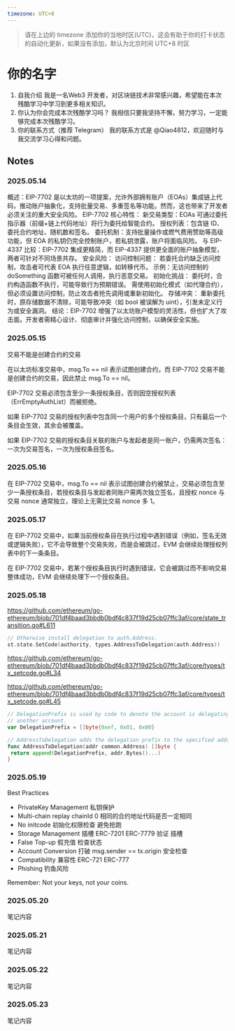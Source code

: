 ```yaml
---
timezone: UTC+8
---
```


> 请在上边的 timezone 添加你的当地时区(UTC)，这会有助于你的打卡状态的自动化更新，如果没有添加，默认为北京时间 UTC+8 时区

# 你的名字

1. 自我介绍
   我是一名Web3 开发者，对区块链技术非常感兴趣，希望能在本次残酷学习中学习到更多相关知识。
2. 你认为你会完成本次残酷学习吗？
   我相信只要我坚持不懈，努力学习，一定能够完成本次残酷学习。
3. 你的联系方式（推荐 Telegram）
   我的联系方式是 @Qiao4812，欢迎随时与我交流学习心得和问题。

## Notes

<!-- Content_START -->

### 2025.05.14

概述：EIP-7702 是以太坊的一项提案，允许外部拥有账户（EOAs）集成链上代码，推动账户抽象化，支持批量交易、多重签名等功能。然而，这也带来了开发者必须关注的重大安全风险。
EIP-7702 核心特性：
新交易类型：EOAs 可通过委托指示器（前缀+链上代码地址）将行为委托给智能合约。
授权列表：包含链 ID、委托合约地址、随机数和签名。
委托机制：支持批量操作或燃气费用赞助等高级功能，但 EOA 的私钥仍完全控制账户，若私钥泄露，账户将面临风险。
与 EIP-4337 比较：EIP-7702 集成更精简，而 EIP-4337 提供更全面的账户抽象模型，两者可针对不同场景共存。
安全风险：
访问控制问题：
若委托合约缺乏访问控制，攻击者可代表 EOA 执行任意逻辑，如转移代币。
示例：无访问控制的 doSomething 函数可被任何人调用，执行恶意交易。
初始化挑战：
委托时，合约构造函数不执行，可能导致行为预期错误。
需使用初始化模式（如代理合约），但必须设置访问控制，防止攻击者抢先调用或重新初始化。
存储冲突：
重新委托时，原存储数据不清除，可能导致冲突（如 bool 被误解为 uint），引发未定义行为或安全漏洞。
结论：EIP-7702 增强了以太坊账户模型的灵活性，但也扩大了攻击面。开发者需精心设计、彻底审计并强化访问控制，以确保安全实施。

### 2025.05.15

交易不能是创建合约的交易

在以太坊标准交易中，msg.To == nil 表示试图创建合约，而 EIP-7702 交易不能是创建合约的交易，因此禁止 msg.To == nil。

EIP-7702 交易必须包含至少一条授权条目，否则因空授权列表（ErrEmptyAuthList）而被拒绝。

如果 EIP-7702 交易的授权列表中包含同一个用户的多个授权条目，只有最后一个条目会生效，其余会被覆盖。

如果 EIP-7702 交易的授权条目关联的账户与发起者是同一账户，仍需两次签名：一次为交易签名，一次为授权条目签名。

### 2025.05.16

在 EIP-7702 交易中，msg.To == nil 表示试图创建合约被禁止，交易必须包含至少一条授权条目，若授权条目与发起者同账户需两次独立签名，且授权 nonce 与交易 nonce 通常独立，理论上无需比交易 nonce 多 1。

### 2025.05.17

在 EIP-7702 交易中，如果当前授权条目在执行过程中遇到错误（例如，签名无效或逻辑失败），它不会导致整个交易失败，而是会被跳过，EVM 会继续处理授权列表中的下一条条目。

在 EIP-7702 交易中，若某个授权条目执行时遇到错误，它会被跳过而不影响交易整体成功，EVM 会继续处理下一个授权条目。

### 2025.05.18

<https://github.com/ethereum/go-ethereum/blob/701df4baad3bbdb0bdf4c837f19d25cb07ffc3af/core/state_transition.go#L611>

```go
// Otherwise install delegation to auth.Address.
st.state.SetCode(authority, types.AddressToDelegation(auth.Address))

```

<https://github.com/ethereum/go-ethereum/blob/701df4baad3bbdb0bdf4c837f19d25cb07ffc3af/core/types/tx_setcode.go#L34>

<https://github.com/ethereum/go-ethereum/blob/701df4baad3bbdb0bdf4c837f19d25cb07ffc3af/core/types/tx_setcode.go#L45>

```go
// DelegationPrefix is used by code to denote the account is delegating to
// another account.
var DelegationPrefix = []byte{0xef, 0x01, 0x00}

// AddressToDelegation adds the delegation prefix to the specified address.
func AddressToDelegation(addr common.Address) []byte {
 return append(DelegationPrefix, addr.Bytes()...)
}
```

### 2025.05.19

Best Practices

- PrivateKey Management 私钥保护
- Multi-chain replay  chainId 0  相同的合约地址代码是否一定相同
- No initcode  初始化权限检查 避免抢跑
- Storage Management  插槽  ERC-7201   ERC-7779 验证 插槽
- False Top-up  假充值  检查状态
- Account Conversion  打破 msg.sender ==   tx.origin 安全检查
- Compatibility  兼容性  ERC-721 ERC-777
- Phishing 钓鱼风险

Remember: Not your keys, not your coins.

### 2025.05.20

笔记内容

### 2025.05.21

笔记内容

### 2025.05.22

笔记内容

### 2025.05.23

笔记内容

<!-- Content_END -->
